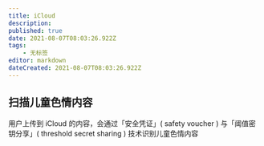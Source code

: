 ```yaml
---
title: iCloud
description: 
published: true
date: 2021-08-07T08:03:26.922Z
tags:
    - 无标签
editor: markdown
dateCreated: 2021-08-07T08:03:26.922Z
---
```


## 扫描儿童色情内容

用户上传到 iCloud 的内容，会通过「安全凭证」( safety voucher ) 与「阈值密钥分享」( threshold secret sharing ) 技术识别儿童色情内容
